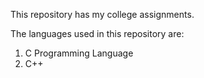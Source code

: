 This repository has my college assignments.

The languages used in this repository are:
1. C Programming Language
2. C++ 

